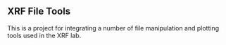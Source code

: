 ## XRF File Tools

This is a project for integrating a number of file manipulation and plotting tools used in the XRF lab.
